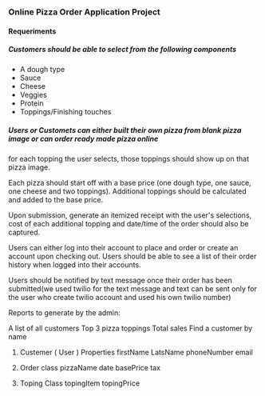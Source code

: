 ### Online Pizza Order Application Project

 #### Requeriments
 
 ##### Customers should be able to select from the following components
   * A dough type
   * Sauce
   * Cheese
   * Veggies
   * Protein
   * Toppings/Finishing touches
   ##### Users or Customets can either built their own pizza from blank pizza image or can order ready made pizza online
   for each topping the user selects, those toppings should show up on that pizza image.
   
   Each pizza should start off with a base price (one dough type, one sauce, one cheese and two toppings). Additional toppings should be    calculated and added to the base price.

   Upon submission, generate an itemized receipt with the user's selections, cost of each additional topping and date/time of the order    should also be captured.
   
  Users can either log into their account to place and order or create an account upon checking out. Users should be able to see a list   of their order history when logged into their accounts.
   
   Users should be notified by text message once their order has been submitted(we used twilio for the text message and 
   text can be sent only for the user who create twilio account and used his own twilio number)
 
   Reports to generate by the admin:

   A list of all customers
   Top 3 pizza toppings
   Total sales
    Find a customer by name
  
  
  
  1. Custemer ( User )
    Properties
     firstName
     LatsName
     phoneNumber
     email
     
     
 2. Order class
    pizzaName
    date 
    basePrice
    tax

 3. Toping Class
    topingItem
    topingPrice
    
    
    
